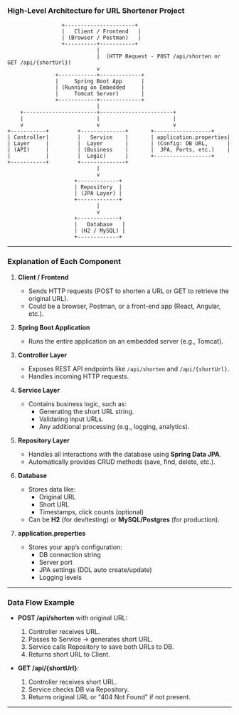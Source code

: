 ### **High-Level Architecture for URL Shortener Project**

```
                 +----------------------+
                 |   Client / Frontend   |
                 | (Browser / Postman)   |
                 +----------+-----------+
                            |
                            |  (HTTP Request - POST /api/shorten or GET /api/{shortUrl})
                            v
               +------------+-------------+
               |     Spring Boot App      |
               | (Running on Embedded     |
               |     Tomcat Server)       |
               +------------+-------------+
                            |
    +-----------------------+-----------------------+
    |                       |                       |
    v                       v                       v
+-----------+         +--------------+       +------------------+
| Controller|         |   Service    |       | application.properties|
| Layer     |         |  Layer       |       | (Config: DB URL,      |
| (API)     |         | (Business    |       |  JPA, Ports, etc.)    |
|           |         |  Logic)      |       +------------------+
+-----------+         +--------------+
                            |
                            v
                     +-------------+
                     | Repository  |
                     | (JPA Layer) |
                     +-------------+
                            |
                            v
                     +-------------+
                     |   Database   |
                     | (H2 / MySQL) |
                     +-------------+
```

---

### **Explanation of Each Component**

1. **Client / Frontend**
   - Sends HTTP requests (POST to shorten a URL or GET to retrieve the original URL).
   - Could be a browser, Postman, or a front-end app (React, Angular, etc.).

2. **Spring Boot Application**
   - Runs the entire application on an embedded server (e.g., Tomcat).

3. **Controller Layer**
   - Exposes REST API endpoints like `/api/shorten` and `/api/{shortUrl}`.
   - Handles incoming HTTP requests.

4. **Service Layer**
   - Contains business logic, such as:
     - Generating the short URL string.
     - Validating input URLs.
     - Any additional processing (e.g., logging, analytics).

5. **Repository Layer**
   - Handles all interactions with the database using **Spring Data JPA**.
   - Automatically provides CRUD methods (save, find, delete, etc.).

6. **Database**
   - Stores data like:
     - Original URL
     - Short URL
     - Timestamps, click counts (optional)
   - Can be **H2** (for dev/testing) or **MySQL/Postgres** (for production).

7. **application.properties**
   - Stores your app’s configuration:
     - DB connection string
     - Server port
     - JPA settings (DDL auto create/update)
     - Logging levels

---

### **Data Flow Example**

- **POST /api/shorten** with original URL:
   1. Controller receives URL.
   2. Passes to Service → generates short URL.
   3. Service calls Repository to save both URLs to DB.
   4. Returns short URL to Client.

- **GET /api/{shortUrl}**:
   1. Controller receives short URL.
   2. Service checks DB via Repository.
   3. Returns original URL or "404 Not Found" if not present.

---